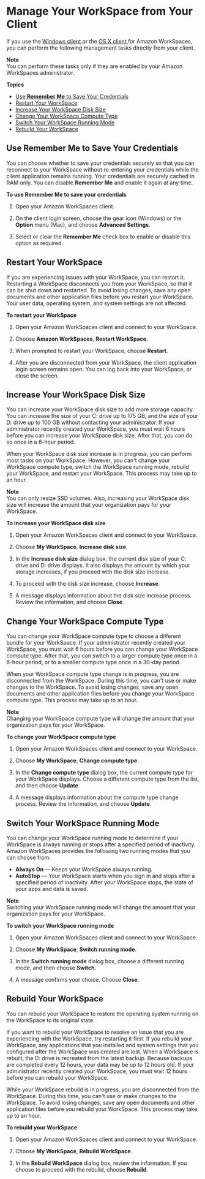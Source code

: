 # Manage Your WorkSpace from Your Client<a name="manage_workspace_client"></a>

If you use the [Windows client ](amazon-workspaces-windows-client.md) or the [OS X client ](amazon-workspaces-osx-client.md) for Amazon WorkSpaces, you can perform the following management tasks directly from your client\. 

**Note**  
You can perform these tasks only if they are enabled by your Amazon WorkSpaces administrator\.

**Topics**
+ [Use **Remember Me** to Save Your Credentials](#client-save-credentials)
+ [Restart Your WorkSpace](#client-restart-workspace)
+ [Increase Your WorkSpace Disk Size](#client-increase-disk-workspace)
+ [Change Your WorkSpace Compute Type](#client-change-compute-type)
+ [Switch Your WorkSpace Running Mode](#client-switch-running-mode)
+ [Rebuild Your WorkSpace](#client-switch-running-mode)

## Use **Remember Me** to Save Your Credentials<a name="client-save-credentials"></a>

You can choose whether to save your credentials securely so that you can reconnect to your WorkSpace without re\-entering your credentials while the client application remains running\. Your credentials are securely cached in RAM only\. You can disable **Remember Me** and enable it again at any time\.

**To use Remember Me to save your credentials**

1. Open your Amazon WorkSpaces client\.

1. On the client login screen, choose the gear icon \(Windows\) or the **Option** menu \(Mac\), and choose **Advanced Settings**\.

1. Select or clear the **Remember Me** check box to enable or disable this option as required\.

## Restart Your WorkSpace<a name="client-restart-workspace"></a>

If you are experiencing issues with your WorkSpace, you can restart it\. Restarting a WorkSpace disconnects you from your WorkSpace, so that it can be shut down and restarted\. To avoid losing changes, save any open documents and other application files before you restart your WorkSpace\. Your user data, operating system, and system settings are not affected\.

**To restart your WorkSpace**

1. Open your Amazon WorkSpaces client and connect to your WorkSpace\.

1. Choose **Amazon WorkSpaces**, **Restart WorkSpace**\. 

1. When prompted to restart your WorkSpace, choose **Restart**\.

1. After you are disconnected from your WorkSpace, the client application login screen remains open\. You can log back into your WorkSpace, or close the screen\.

## Increase Your WorkSpace Disk Size<a name="client-increase-disk-workspace"></a>

You can increase your WorkSpace disk size to add more storage capacity\. You can increase the size of your C: drive up to 175 GB, and the size of your D: drive up to 100 GB without contacting your administrator\. If your administrator recently created your WorkSpace, you must wait 6 hours before you can increase your WorkSpace disk size\. After that, you can do so once in a 6\-hour period\. 

When your WorkSpace disk size increase is in progress, you can perform most tasks on your WorkSpace\. However, you can't change your WorkSpace compute type, switch the WorkSpace running mode, rebuild your WorkSpace, and restart your WorkSpace\. This process may take up to an hour\.

**Note**  
 You can only resize SSD volumes\. Also, increasing your WorkSpace disk size will increase the amount that your organization pays for your WorkSpace\. 

**To increase your WorkSpace disk size**

1. Open your Amazon WorkSpaces client and connect to your WorkSpace\.

1. Choose **My WorkSpace**, **Increase disk size**\. 

1. In the **Increase disk size** dialog box, the current disk size of your C: drive and D: drive displays\. It also displays the amount by which your storage increases, if you proceed with the disk size increase\. 

1. To proceed with the disk size increase, choose **Increase**\. 

1. A message displays information about the disk size increase process\. Review the information, and choose **Close**\.

## Change Your WorkSpace Compute Type<a name="client-change-compute-type"></a>

You can change your WorkSpace compute type to choose a different bundle for your WorkSpace\. If your administrator recently created your WorkSpace, you must wait 6 hours before you can change your WorkSpace compute type\. After that, you can switch to a larger compute type once in a 6\-hour period, or to a smaller compute type once in a 30\-day period\.

When your WorkSpace compute type change is in progress, you are disconnected from the WorkSpace\. During this time, you can't use or make changes to the WorkSpace\. To avoid losing changes, save any open documents and other application files before you change your WorkSpace compute type\. This process may take up to an hour\.

**Note**  
Changing your WorkSpace compute type will change the amount that your organization pays for your WorkSpace\. 

**To change your WorkSpace compute type**

1. Open your Amazon WorkSpaces client and connect to your WorkSpace\.

1. Choose **My WorkSpace**, **Change compute type**\. 

1. In the **Change compute type** dialog box, the current compute type for your WorkSpace displays\. Choose a different compute type from the list, and then choose **Update**\.

1. A message displays information about the compute type change process\. Review the information, and choose **Update**\.

## Switch Your WorkSpace Running Mode<a name="client-switch-running-mode"></a>

You can change your WorkSpace running mode to determine if your WorkSpace is always running or stops after a specified period of inactivity\. Amazon WorkSpaces provides the following two running modes that you can choose from:
+ **Always On** — Keeps your WorkSpace always running\. 
+ **AutoStop** — Your WorkSpace starts when you sign in and stops after a specified period of inactivity\. After your WorkSpace stops, the state of your apps and data is saved\. 

**Note**  
Switching your WorkSpace running mode will change the amount that your organization pays for your WorkSpace\. 

**To switch your WorkSpace running mode**

1. Open your Amazon WorkSpaces client and connect to your WorkSpace\.

1. Choose **My WorkSpace**, **Switch running mode**\. 

1. In the **Switch running mode** dialog box, choose a different running mode, and then choose **Switch**\.

1. A message confirms your choice\. Choose **Close**\.

## Rebuild Your WorkSpace<a name="client-switch-running-mode"></a>

You can rebuild your WorkSpace to restore the operating system running on the WorkSpace to its original state\.

If you want to rebuild your WorkSpace to resolve an issue that you are experiencing with the WorkSpace, try restarting it first\. If you rebuild your WorkSpace, any applications that you installed and system settings that you configured after the WorkSpace was created are lost\. When a WorkSpace is rebuilt, the D: drive is recreated from the latest backup\. Because backups are completed every 12 hours, your data may be up to 12 hours old\. If your administrator recently created your WorkSpace, you must wait 12 hours before you can rebuild your WorkSpace\. 

While your WorkSpace rebuild is in progress, you are disconnected from the WorkSpace\. During this time, you can't use or make changes to the WorkSpace\. To avoid losing changes, save any open documents and other application files before you rebuild your WorkSpace\. This process may take up to an hour\.

**To rebuild your WorkSpace**

1. Open your Amazon WorkSpaces client and connect to your WorkSpace\.

1. Choose **My WorkSpace**, **Rebuild WorkSpace**\. 

1. In the **Rebuild WorkSpace** dialog box, review the information\. If you choose to proceed with the rebuild, choose **Rebuild**\.